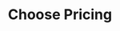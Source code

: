 ---
title : "Choose Pricing"
description : "this is meta description"
layout : "pricing"
offer : "Save 50% On Annual Subscription"
# you can set only monthly, only yearly, or toggle both
monthly_yearly_toggle: "toggle" # available value "monthly"/"yearly"/"toggle"
draft : false


# pricing card
pricing_card:
# pricing table
- name : "Essentials"
  content : "Nam ex Magnam ratione corporis harum minus quae laudantium, ullam quaerat Illum"
  currency: "$"
  monthly_price : "39"
  yearly_price : "139"
  featured : false
  button_label : "Grab This Deal"
  button_link : "#"
  services:
  - "Track Reward Part Program"
  - "Design and prototype powerful"
  - "Keep work in unlimited storage"
  - "Add people document handoff."
  
# pricing table
- name : "Team"
  content : "Sed a ratione nemo adipisci doloribus quisquam aut sapiente quibusdam illum debitis."
  currency: "$"
  monthly_price : "99"
  yearly_price : "199"
  featured : true
  button_label : "Grab This Deal"
  button_link : "#"
  services:
  - "Track Reward Part Program"
  - "Design and prototype powerful"
  - "Keep work in unlimited storage"
  - "Add people document handoff."
  
# pricing table
- name : "Professional"
  content : "Iusto optio voluptatem numquam natus totam ea vero minus nihil libero non!"
  currency: "$"
  monthly_price : "129"
  yearly_price : "229"
  featured : false
  button_label : "Grab This Deal"
  button_link : "#"
  services:
  - "Track Reward Part Program"
  - "Design and prototype powerful"
  - "Keep work in unlimited storage"
  - "Add people document handoff."
---